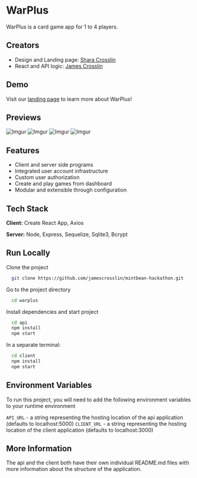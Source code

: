 # WarPlus

WarPlus is a card game app for 1 to 4 players.

## Creators

- Design and Landing page: [Shara Crosslin](https://www.linkedin.com/in/sharacrosslin/)
- React and API logic: [James Crosslin](https://www.linkedin.com/in/jamescrosslin/)

## Demo

Visit our [landing page](https://warplus.netlify.app/) to learn more about WarPlus!

## Previews

![Imgur](https://i.imgur.com/8MqEqZH.png)
![Imgur](https://i.imgur.com/8JBAWSA.png)
![Imgur](https://i.imgur.com/CntTxmV.png)
![Imgur](https://i.imgur.com/I7qkQGd.png)

## Features

- Client and server side programs
- Integrated user account infrastructure
- Custom user authorization
- Create and play games from dashboard
- Modular and extensible through configuration

## Tech Stack

**Client:** Create React App, Axios

**Server:** Node, Express, Sequelize, Sqlite3, Bcrypt

## Run Locally

Clone the project

```bash
  git clone https://github.com/jamescrosslin/mintbean-hackathon.git
```

Go to the project directory

```bash
  cd warplus
```

Install dependencies and start project

```bash
  cd api
  npm install
  npm start
```

In a separate terminal:

```bash
  cd client
  npm install
  npm start
```

## Environment Variables

To run this project, you will need to add the following environment variables to your runtime environment

`API_URL` - a string representing the hosting location of the api application (defaults to localhost:5000)
`CLIENT_URL` - a string representing the hosting location of the client application (defaults to localhost:3000)

## More Information

The api and the client both have their own individual README.md files with more information about the structure of the application.
